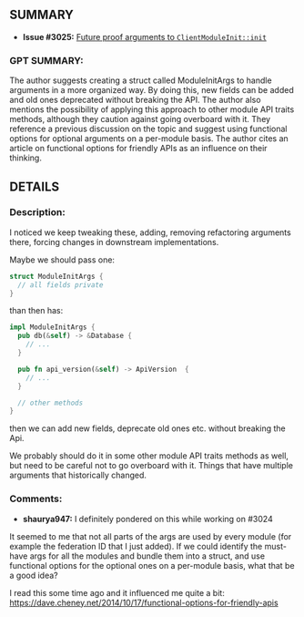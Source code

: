 ## SUMMARY
- **Issue #3025:** [Future proof arguments to `ClientModuleInit::init`](https://github.com/fedimint/fedimint/issues/3025)

### GPT SUMMARY:
The author suggests creating a struct called ModuleInitArgs to handle arguments in a more organized way. By doing this, new fields can be added and old ones deprecated without breaking the API. The author also mentions the possibility of applying this approach to other module API traits methods, although they caution against going overboard with it. They reference a previous discussion on the topic and suggest using functional options for optional arguments on a per-module basis. The author cites an article on functional options for friendly APIs as an influence on their thinking.

## DETAILS
### Description:
I noticed we keep tweaking these, adding, removing refactoring arguments there, forcing changes in downstream implementations.

Maybe we should pass one:

```rust 
struct ModuleInitArgs {
  // all fields private
}
```

than then has:

```rust
impl ModuleInitArgs {
  pub db(&self) -> &Database {
    // ...
  }

  pub fn api_version(&self) -> ApiVersion  {
    // ...
  }

  // other methods
}
```

then we can add new fields, deprecate old ones etc. without breaking the Api.


We probably should do it in some other module API traits methods as well, but need to be careful not to go overboard with it. Things that have multiple arguments that historically changed.

### Comments:
- **shaurya947:** I definitely pondered on this while working on #3024 

It seemed to me that not all parts of the args are used by every module (for example the federation ID that I just added). If we could identify the must-have args for all the modules and bundle them into a struct, and use functional options for the optional ones on a per-module basis, what that be a good idea?

I read this some time ago and it influenced me quite a bit: https://dave.cheney.net/2014/10/17/functional-options-for-friendly-apis

